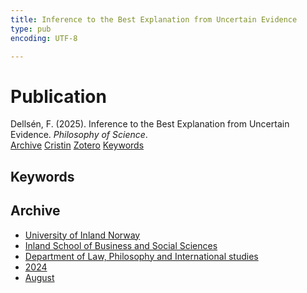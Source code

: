 ```yaml
---
title: Inference to the Best Explanation from Uncertain Evidence
type: pub
encoding: UTF-8

---
```

<h1>Publication</h1>
<article id="csl-bib-container-W9B8L7HS" class="csl-bib-container">
  <div class="csl-bib-body"> <div class="csl-entry">Dellsén, F. (2025). Inference to the Best Explanation from Uncertain Evidence. <i>Philosophy of Science</i>.</div> </div>
  <div class="csl-bib-buttons">
    <a href="#taxonomy-article-W9B8L7HS" alt="archive" class="csl-bib-button">Archive</a>
    <a href="https://app.cristin.no/results/show.jsf?id=2288053" alt="Cristin" class="csl-bib-button">Cristin</a>
    <a href="http://zotero.org/groups/5881554/items/W9B8L7HS" alt="Zotero" class="csl-bib-button">Zotero</a>
    <a href="#keywords-article-W9B8L7HS" alt="keywords" class="csl-bib-button">Keywords</a>
  </div>
  <div id="csl-bib-meta-container-W9B8L7HS"></div>
</article>
<div id="csl-bib-meta-W9B8L7HS" class="csl-bib-meta">
  <article id="keywords-article-W9B8L7HS" class="keywords-article">
    <h1>Keywords</h1>
    
  </article>
  <article id="taxonomy-article-W9B8L7HS" class="taxonomy-article">
    <h1>Archive</h1>
    <ul>
      <li><a href="{{< params subfolder >}}en/archive/?key=3DCRN523">University of Inland Norway</a></li>
      <li><a href="{{< params subfolder >}}en/archive/?key=DU8Q9LN9">Inland School of Business and Social Sciences</a></li>
      <li><a href="{{< params subfolder >}}en/archive/?key=ITYAG68H">Department of Law, Philosophy and International studies</a></li>
      <li><a href="{{< params subfolder >}}en/archive/?key=KVIAK4ZQ">2024</a></li>
      <li><a href="{{< params subfolder >}}en/archive/?key=5EH5YGWM">August</a></li>
    </ul>
  </article>
</div>
